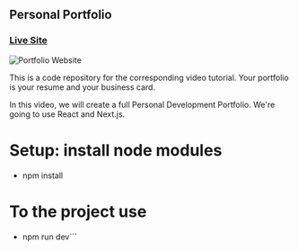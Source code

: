 ## Personal Portfolio

### [Live Site](https://2022-portfolio-marksikaundi.vercel.app/)

![Portfolio Website](https://2022-portfolio-marksikaundi.vercel.app/)

This is a code repository for the corresponding video tutorial. Your portfolio is your resume and your business card.

In this video, we will create a full Personal Development Portfolio. We're going to use React and Next.js.

# Setup: install node modules
- npm install
# To the project use
- npm run dev```
